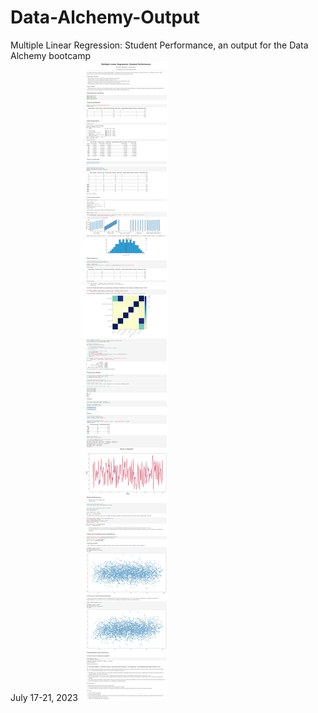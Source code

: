# Data-Alchemy-Output
Multiple Linear Regression: Student Performance,  an output for the Data Alchemy bootcamp <br>
July 17-21, 2023
![data_alchemy_output](https://github.com/johanncatalla/Data-Alchemy-Output/blob/main/main%20(1).jpg)
